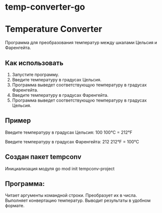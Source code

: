 # temp-converter-go

# Temperature Converter

Программа для преобразования температур между шкалами Цельсия и Фаренгейта.

## Как использовать

1. Запустите программу.
2. Введите температуру в градусах Цельсия.
3. Программа выведет соответствующую температуру в градусах Фаренгейта.
4. Введите температуру в градусах Фаренгейта.
5. Программа выведет соответствующую температуру в градусах Цельсия.

## Пример

Введите температуру в градусах Цельсия: 100
100°C = 212°F

Введите температуру в градусах Фаренгейта: 212
212°F = 100°C

## Создан пакет tempconv

Инициализация модуля go mod init tempconv-project

## Программа:

Читает аргументы командной строки.
Преобразует их в числа.
Выполняет конвертацию температур.
Выводит результаты в удобном формате.
